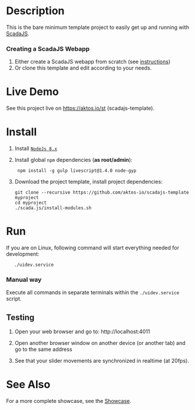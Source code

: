 # Description

This is the bare minimum template project to easily get up and running with [ScadaJS](https://github.com/aktos-io/scada.js).

### Creating a ScadaJS Webapp

1. Either create a ScadaJS webapp from scratch (see [instructions](./usage-recipe.md))
2. Or clone this template and edit according to your needs.

# Live Demo 

See this project live on https://aktos.io/st (scadajs-template).

# Install

1. Install [`NodeJs 8.x`](https://nodejs.org)

2. Install global `npm` dependencies (**as root/admin**):

        npm install -g gulp livescript@1.4.0 node-gyp


3. Download the project template, install project dependencies:

       git clone --recursive https://github.com/aktos-io/scadajs-template myproject
       cd myproject
       ./scada.js/install-modules.sh

# Run

If you are on Linux, following command will start everything needed for development:

       ./uidev.service

### Manual way

Execute all commands in separate terminals within the `./uidev.service` script.

## Testing

1. Open your web browser and go to: http://localhost:4011

2. Open another browser window on another device (or another tab) and go to the
same address

3. See that your slider movements are synchronized in realtime (at 20fps).


# See Also

For a more complete showcase, see the [Showcase](https://github.com/aktos-io/scadajs-showcase).
